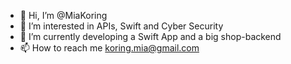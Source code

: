 - 👋 Hi, I’m @MiaKoring
- 👀 I’m interested in APIs, Swift and Cyber Security
- 🌱 I’m currently developing a Swift App and a big shop-backend
- 📫 How to reach me koring.mia@gmail.com

<!---
MiaKoring/MiaKoring is a ✨ special ✨ repository because its `README.md` (this file) appears on your GitHub profile.
You can click the Preview link to take a look at your changes.
--->
